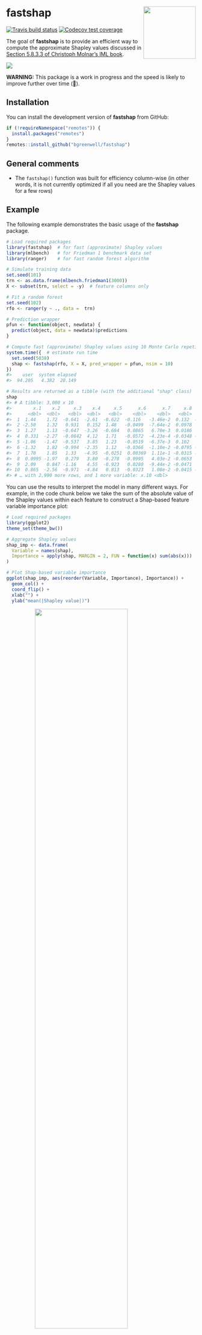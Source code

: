 
<!-- README.md is generated from README.Rmd. Please edit that file -->

# fastshap <img src='man/figures/logo.png' align="right" height="139" />

<!-- badges: start -->

[![Travis build
status](https://travis-ci.org/bgreenwell/fastshap.svg?branch=master)](https://travis-ci.org/bgreenwell/fastshap)
[![Codecov test
coverage](https://codecov.io/gh/bgreenwell/fastshap/branch/master/graph/badge.svg)](https://codecov.io/gh/bgreenwell/fastshap?branch=master)
<!-- badges: end -->

The goal of **fastshap** is to provide an efficient way to compute the
approximate Shapley values discussed in [Section 5.8.3.3 of Christoph
Molnar’s IML
book](https://christophm.github.io/interpretable-ml-book/shapley.html).

![](https://media.giphy.com/media/26AHLNr8en8J3ovOo/giphy.gif)

**WARNING:** This package is a work in progress and the speed is likely
to improve further over time (🤞).

## Installation

You can install the development version of **fastshap** from GitHub:

``` r
if (!requireNamespace("remotes")) {
  install.packages("remotes")
}
remotes::install_github("bgreenwell/fastshap")
```

## General comments

  - The `fastshap()` function was built for efficiency column-wise (in
    other words, it is not currently optimized if all you need are the
    Shapley values for a few rows)

## Example

The following example demonstrates the basic usage of the **fastshap**
package.

``` r
# Load required packages
library(fastshap)  # for fast (approximate) Shapley values
library(mlbench)   # for Friedman 1 benchmark data set
library(ranger)    # for fast random forest algorithm

# Simulate training data
set.seed(101)
trn <- as.data.frame(mlbench.friedman1(3000))
X <- subset(trn, select = -y)  # feature columns only

# Fit a random forest
set.seed(102)
rfo <- ranger(y ~ ., data =  trn)

# Prediction wrapper
pfun <- function(object, newdata) {
  predict(object, data = newdata)$predictions
}

# Compute fast (approximate) Shapley values using 10 Monte Carlo repetitions
system.time({  # estimate run time
  set.seed(5038)
  shap <- fastshap(rfo, X = X, pred_wrapper = pfun, nsim = 10)
})
#>    user  system elapsed 
#>  94.205   4.382  20.149

# Results are returned as a tibble (with the additional "shap" class)
shap
#> # A tibble: 3,000 x 10
#>        x.1    x.2     x.3    x.4     x.5      x.6      x.7     x.8      x.9
#>      <dbl>  <dbl>   <dbl>  <dbl>   <dbl>    <dbl>    <dbl>   <dbl>    <dbl>
#>  1  1.44    1.72  -0.641  -2.61  -0.622  -0.116   -3.46e-2  0.132  -0.0323 
#>  2 -2.50    1.32   0.931   0.152  1.48   -0.0499  -7.64e-2  0.0978  0.00546
#>  3  1.27    1.13  -0.647  -3.26  -0.684   0.0865   6.70e-3  0.0186  0.0290 
#>  4  0.331  -2.27  -0.0842  4.12   1.71   -0.0572  -4.23e-4 -0.0348 -0.0191 
#>  5 -1.06   -1.47  -0.537   3.85   1.23   -0.0519  -6.37e-3  0.102   0.0698 
#>  6 -1.32    1.82  -0.994  -2.35   1.12   -0.0366  -1.10e-2 -0.0795 -0.284  
#>  7  1.70    1.85   1.33   -4.95  -0.0251  0.00369  1.11e-1 -0.0315 -0.113  
#>  8  0.0995 -1.97   0.279   3.80  -0.278  -0.0995   4.03e-2 -0.0653  0.0301 
#>  9  2.09    0.847 -1.16    4.55  -0.923   0.0280  -9.44e-2 -0.0471  0.0301 
#> 10  0.865  -2.56  -0.971  -4.84   0.813  -0.0323   1.08e-2 -0.0415 -0.101  
#> # … with 2,990 more rows, and 1 more variable: x.10 <dbl>
```

You can use the results to interpret the model in many different ways.
For example, in the code chunk below we take the sum of the absolute
value of the Shapley values within each feature to construct a
Shap-based feature variable importance plot:

``` r
# Load required packages
library(ggplot2)
theme_set(theme_bw())

# Aggregate Shapley values
shap_imp <- data.frame(
  Variable = names(shap),
  Importance = apply(shap, MARGIN = 2, FUN = function(x) sum(abs(x)))
)

# Plot Shap-based variable importance
ggplot(shap_imp, aes(reorder(Variable, Importance), Importance)) +
  geom_col() +
  coord_flip() +
  xlab("") +
  ylab("mean(|Shapley value|)")
```

<img src="man/figures/README-shap-importance-1.png" width="70%" style="display: block; margin: auto;" />

We can also plot the Shapley values for each feature to construct
Shap-based dependence plots:

``` r
shap_dep_x3 <- data.frame(x3 = X[["x.3"]], shap = shap[["x.3"]])
ggplot(shap_dep_x3, aes(x3, shap)) +
  geom_point(alpha = 0.3) +
  geom_smooth() +
  ylab("Shapley value")
```

<img src="man/figures/README-shap-dependence-1.png" width="70%" style="display: block; margin: auto;" />

You can also use `autoplot()` to construct simple plots:

``` r
p1 <- autoplot(shap)
p2 <- autoplot(shap, type = "dependence", feature = "x.3", X = X, alpha = 0.5,
               color_by = "x.2", smooth = TRUE, smooth_color = "black") +
        scale_color_viridis_c()
gridExtra::grid.arrange(p1, p2, nrow = 1)
```

<img src="man/figures/README-shap-autoplot-1.png" width="70%" style="display: block; margin: auto;" />

By default, `fastshap()` computes approximate Shapley values for all
rows in the training data. If you want Shapley values for new instances
(or a subset of the training set), they must be supplied via the
`newdata` argument. This functionality is demonstrated in the code chunk
below. (**Note:** `fastshap()` is not yet optimized for this case; that
is, computing only a handful of Shapley values for a few instances (in
this case, at least for now, consider using the **iml** function
`Shapley()`).)

``` r
# Explanations for first observation; technically `drop = FALSE` isn't necessary 
# here since X is a data frame
fastshap(rfo, X = X, pred_wrapper = pfun, nsim = 10,
         newdata = X[1, , drop = FALSE])
#> # A tibble: 1 x 10
#>     x.1   x.2    x.3   x.4    x.5    x.6   x.7     x.8     x.9    x.10
#>   <dbl> <dbl>  <dbl> <dbl>  <dbl>  <dbl> <dbl>   <dbl>   <dbl>   <dbl>
#> 1 0.856  1.28 -0.722 -1.67 -0.140 -0.124 0.105 -0.0352 -0.0433 -0.0395

# Explanations for first three observations
fastshap(rfo, X = X, feature_names = c("x.1", "x.10"), pred_wrapper = pfun, 
         nsim = 10, newdata = X[1:3, ])
#> # A tibble: 3 x 2
#>      x.1    x.10
#>    <dbl>   <dbl>
#> 1 -0.137 -0.0866
#> 2 -3.06  -0.0477
#> 3  1.24  -0.0379
```

### Parallel execution

Since **fastshap** uses the **plyr** package under the hood, you can use
any parallel backend supported by the **foreach** package. This is
illustrated in the code chunk below.

``` r
# Load required packages
library(doParallel)

# Set up parallel backend
registerDoParallel(5)

# Compute Shapley values in parallel
fastshap(rfo, X = X, pred_wrapper = pfun, nsim = 10, .parallel = TRUE)
#> # A tibble: 3,000 x 10
#>       x.1    x.2     x.3    x.4    x.5      x.6      x.7      x.8      x.9
#>     <dbl>  <dbl>   <dbl>  <dbl>  <dbl>    <dbl>    <dbl>    <dbl>    <dbl>
#>  1 -0.999  1.46  -1.38   -2.68  -0.243  1.21e-2 -0.0120  -4.85e-2  0.0970 
#>  2 -3.25   2.04   0.330   0.754  1.23   9.64e-2  0.195   -5.46e-2 -0.0251 
#>  3  1.26   1.04  -1.44   -3.07  -1.77  -4.99e-3 -0.0502  -9.60e-2 -0.0453 
#>  4  1.60  -1.30  -0.0646  3.78   0.702  1.03e-1  0.0436  -3.01e-4  0.0362 
#>  5 -2.06  -1.81  -0.213   3.47   1.08  -1.12e-2 -0.00622 -9.22e-3  0.106  
#>  6  0.189  2.54  -1.54   -0.793  1.68   9.02e-2  0.0480  -3.12e-2 -0.532  
#>  7  1.69   2.20   1.19   -2.82  -0.626  2.63e-4  0.00911 -3.19e-2 -0.0271 
#>  8  1.39  -0.600  0.0137  2.53   0.219 -1.71e-2  0.0506  -3.71e-2  0.0455 
#>  9  1.45   0.854 -1.01    3.30  -0.754  4.85e-3  0.0206  -2.18e-2 -0.00183
#> 10  1.47  -0.944 -0.437  -3.80   1.00   2.28e-2 -0.0362  -6.68e-2 -0.0562 
#> # … with 2,990 more rows, and 1 more variable: x.10 <dbl>
```

## Comparison with TreeSHAP/TreeExplainer for XGBoost models

You can compute the contributions of each feature for XGBoost models in
an efficient way using the methods described in (Lundberg 2017). These
are available through the `predict()` function for **xgboost** models;
see `?xgboost::predict.xgb.Booster` for details. Below we compute the
contributions for each feature using both methods and compare the
results using a Shapley-based dependence plot on feature `x.3`, the
results are quite surprising (**no parallel processing was used to
obtain the **fastshap** results**). And remember, **fastshap** can be
used with any prediction model in R. You can see the code that generated
these benchmarks in the `slowtests/xgboost.R` file
[here](https://github.com/bgreenwell/fastshap/blob/master/slowtests/xgboost.R).

<img src="man/figures/README-fastshap-comparison-1.png" width="70%" style="display: block; margin: auto;" />

We can also check that **fastshap** converges to the true Shapley values
by comparing the results to TreeSHAP while varying the number of Monte
Carlo
repetitions:

<img src="man/figures/README-fastshap-convergence-1.png" width="70%" style="display: block; margin: auto;" />

## References

Scott M. Lundberg, Su-In Lee, “A Unified Approach to Interpreting Model
Predictions”, NIPS Proceedings 2017, <https://arxiv.org/abs/1705.07874>

Scott M. Lundberg, Su-In Lee, “Consistent feature attribution for tree
ensembles”, <https://arxiv.org/abs/1706.06060>
